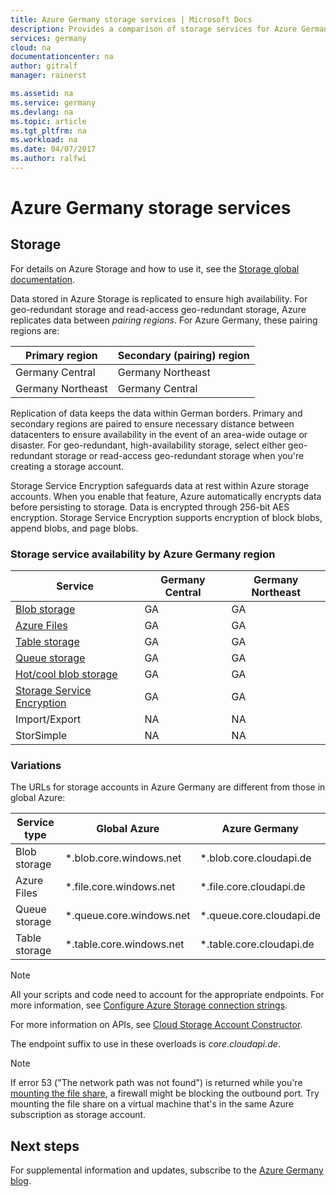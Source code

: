 ```yaml
---
title: Azure Germany storage services | Microsoft Docs
description: Provides a comparison of storage services for Azure Germany
services: germany
cloud: na
documentationcenter: na
author: gitralf
manager: rainerst

ms.assetid: na
ms.service: germany
ms.devlang: na
ms.topic: article
ms.tgt_pltfrm: na
ms.workload: na
ms.date: 04/07/2017
ms.author: ralfwi
---
```


# Azure Germany storage services
## Storage
For details on Azure Storage and how to use it, see the [Storage global documentation](../storage/index.yml).

Data stored in Azure Storage is replicated to ensure high availability. For geo-redundant storage and read-access geo-redundant storage, Azure replicates data between *pairing regions*. For Azure Germany, these pairing regions are:

| Primary region | Secondary (pairing) region |
| --- | --- |
| Germany Central | Germany Northeast |
| Germany Northeast | Germany Central |

Replication of data keeps the data within German borders. Primary and secondary regions are paired to ensure necessary distance between datacenters to ensure availability in the event of an area-wide outage or disaster. For geo-redundant, high-availability storage, select either geo-redundant storage or read-access geo-redundant storage when you're creating a storage account.  

Storage Service Encryption safeguards data at rest within Azure storage accounts. When you enable that feature, Azure automatically encrypts data before persisting to storage. Data is encrypted through 256-bit AES encryption. Storage Service Encryption supports encryption of block blobs, append blobs, and page blobs.

### Storage service availability by Azure Germany region

| Service | Germany Central | Germany Northeast |
| --- | --- | --- |
| [Blob storage](../storage/common/storage-introduction.md#blob-storage) |GA |GA |
| [Azure Files](../storage/common/storage-introduction.md#azure-files) | GA | GA |
| [Table storage](../storage/common/storage-introduction.md#table-storage) |GA  |GA |
| [Queue storage](../storage/common/storage-introduction.md#queue-storage) |GA | GA |
| [Hot/cool blob storage](../storage/blobs/storage-blob-storage-tiers.md) |GA |GA |
| [Storage Service Encryption](../storage/common/storage-service-encryption.md) |GA |GA |
| Import/Export |NA |NA |
| StorSimple |NA |NA |

### Variations
The URLs for storage accounts in Azure Germany are different from those in global Azure:

| Service type | Global Azure | Azure Germany |
| --- | --- | --- |
| Blob storage | *.blob.core.windows.net | *.blob.core.cloudapi.de |
| Azure Files | *.file.core.windows.net | *.file.core.cloudapi.de | 
| Queue storage | *.queue.core.windows.net | *.queue.core.cloudapi.de |
| Table storage | *.table.core.windows.net | *.table.core.cloudapi.de |

> [!NOTE]
> All your scripts and code need to account for the appropriate endpoints. For more information, see [Configure Azure Storage connection strings](../storage/common/storage-configure-connection-string.md). 
>
>

For more information on APIs, see [Cloud Storage Account Constructor](https://msdn.microsoft.com/library/azure/mt616540.aspx).

The endpoint suffix to use in these overloads is *core.cloudapi.de*.

> [!NOTE]
> If error 53 ("The network path was not found") is returned while you're [mounting the file share](../storage/files/storage-dotnet-how-to-use-files.md), a firewall might be blocking the outbound port. Try mounting the file share on a virtual machine that's in the same Azure subscription as storage account.
>
>


## Next steps
For supplemental information and updates, subscribe to the 
[Azure Germany blog](https://blogs.msdn.microsoft.com/azuregermany/).
